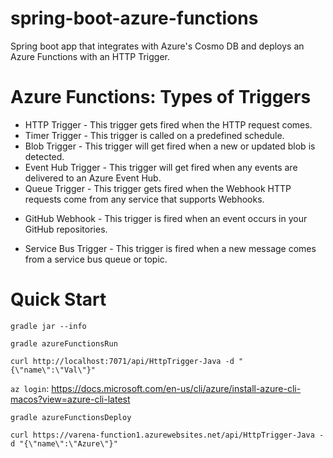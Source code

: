 # spring-boot-azure-functions
Spring boot app that integrates with Azure's Cosmo DB and deploys an Azure Functions with an HTTP Trigger.

# Azure Functions: Types of Triggers
* HTTP Trigger - This trigger gets fired when the HTTP request comes.
* Timer Trigger - This trigger is called on a predefined schedule.
* Blob Trigger - This trigger will get fired when a new or updated blob is detected.
* Event Hub Trigger - This trigger will get fired when any events are delivered to an Azure Event Hub.
* Queue Trigger - This trigger gets fired when the Webhook HTTP requests come from any service that supports Webhooks.
+ GitHub Webhook - This trigger is fired when an event occurs in your GitHub repositories.
* Service Bus Trigger - This trigger is fired when a new message comes from a service bus queue or topic.

# Quick Start

```gradle jar --info```

```gradle azureFunctionsRun```

```curl http://localhost:7071/api/HttpTrigger-Java -d "{\"name\":\"Val\"}"```

```az login```: https://docs.microsoft.com/en-us/cli/azure/install-azure-cli-macos?view=azure-cli-latest

```gradle azureFunctionsDeploy```

```curl https://varena-function1.azurewebsites.net/api/HttpTrigger-Java -d "{\"name\":\"Azure\"}"```


